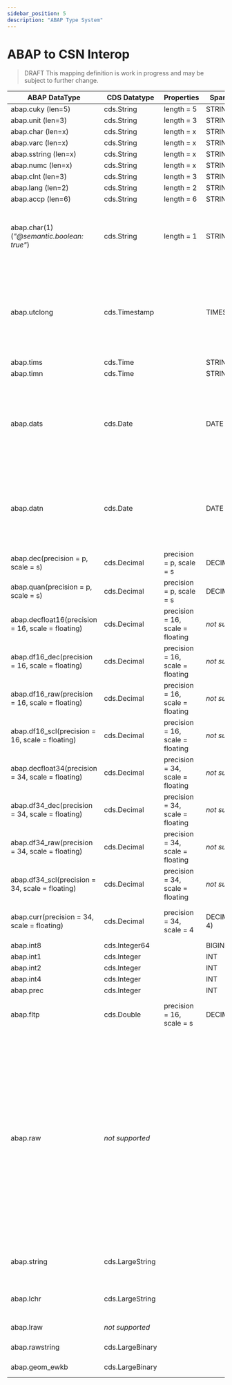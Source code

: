 ```yaml
---
sidebar_position: 5
description: "ABAP Type System"
---
```


# ABAP to CSN Interop

> <span className="feature-status-draft">DRAFT</span> This mapping definition is work in progress and may be subject to further change.

<!-- prettier-ignore -->
| ABAP DataType | CDS Datatype | Properties | Spark Type | ABAP Format | Comment | - | Transformer |
|-------------- | ------------ | ---------- | ---------- | ------ | ------- | - | ----------- |
| abap.cuky (len=5) | cds.String | length = 5 | STRING(5) | | | | - |
| abap.unit (len=3) | cds.String | length = 3 | STRING(3) | | | | - |
| abap.char (len=x) | cds.String | length = x | STRING(x) | | | | - |
| abap.varc (len=x) | cds.String | length = x | STRING(x) | | | | - |
| abap.sstring (len=x) | cds.String | length = x | STRING(x) | | | | - |
| abap.numc (len=x) | cds.String | length = x | STRING(x) | | | | - |
| abap.clnt (len=3) | cds.String | length = 3 | STRING(3) | | | | - |
| abap.lang (len=2) | cds.String | length = 2 | STRING(2) | | | | - |
| abap.accp (len=6) | cds.String | length = 6 | STRING(6) | | | | - |
| abap.char(1) (*"@semantic.boolean: true"*) | cds.String | length = 1 | STRING(1) | | We cant enforce the right values - therefore we must use string | | - |
| abap.utclong | cds.Timestamp | | TIMESTAMP | | | | "castToTimestamp": \[\{ "sourceColumnName": "abap_tstmpl", "sourceFormat": \["yyyy-MM-dd'T'HH:mm:ss.SSSSSSS"\], "valueReplacements": \[\{"sourceValues": \[ "" \], "targetValue": "NULL_VALUE" \}\]\}\] |
| abap.tims | cds.Time | | STRING(6) | HHmmss | | - |
| abap.timn | cds.Time | | STRING(12) | HH:mm:ss.SSS | | - |
| abap.dats | cds.Date | | DATE | "yyyyMMdd" | | | "castToDate": \[\{ "sourceColumnName": "abap_dats", "sourceFormat": \["yyyyMMdd"\], "valueReplacements": \[\{"sourceValues": \[ "00000000", "" \], "targetValue": "NULL_VALUE" \}\]\}\] |
| abap.datn | cds.Date | | DATE | "yyyy-MM-dd" | | |  "castToDate": \[\{ "sourceColumnName": "abap_dats", "sourceFormat": \["yyyy-MM-dd"\], "valueReplacements": \[\{"sourceValues": \[ "0000-00-00", "" \], "targetValue": "NULL_VALUE" \}\]\}\]  |
| abap.dec(precision = p, scale = s) | cds.Decimal | precision = p, scale = s | DECIMAL(p,s) | | | | - |
| abap.quan(precision = p, scale = s) | cds.Decimal | precision = p, scale = s | DECIMAL(p,s) | | | | - |
| abap.decfloat16(precision = 16, scale = floating) | cds.Decimal | precision = 16, scale = floating | *not supported* | | question to HDLFS | | - |
| abap.df16_dec(precision = 16, scale = floating) | cds.Decimal | precision = 16, scale = floating | *not supported* | | | | - |
| abap.df16_raw(precision = 16, scale = floating) | cds.Decimal | precision = 16, scale = floating | *not supported* | | | | - |
| abap.df16_scl(precision = 16, scale = floating) | cds.Decimal | precision = 16, scale = floating | *not supported* | | | | - |
| abap.decfloat34(precision = 34, scale = floating) | cds.Decimal | precision = 34, scale = floating | *not supported* | | | | - |
| abap.df34_dec(precision = 34, scale = floating) | cds.Decimal | precision = 34, scale = floating | *not supported* | | | | - |
| abap.df34_raw(precision = 34, scale = floating) | cds.Decimal | precision = 34, scale = floating | *not supported* | | | | - |
| abap.df34_scl(precision = 34, scale = floating) | cds.Decimal | precision = 34, scale = floating | *not supported* | | | | - |
| abap.curr(precision = 34, scale = floating) | cds.Decimal | precision = 34, scale = 4 | DECIMAL(34, 4) | | default values to 100% correct | | - |
| abap.int8 | cds.Integer64 | | BIGINT | | | | - |
| abap.int1 | cds.Integer | | INT | | | | - |
| abap.int2 | cds.Integer | | INT | | | | - |
| abap.int4 | cds.Integer | | INT | | | | - |
| abap.prec | cds.Integer | | INT | | | | - |
| abap.fltp | cds.Double | precision = 16, scale = s | DECIMAL(p,s) | | Double check in CSN mapper | | - |
| abap.raw | *not supported* | | | | | default: cds.String(2 \* raw-length) - later we have to discuss how to encode e.g. images or for which data types we use cds.UUID (max 36) (for a dedicated list of abap data types) - for cds.UUID use rules from OData Data Types | - |
| abap.string | cds.LargeString | | | | | cds.String length is either given or blank | - |
| abap.lchr | cds.LargeString | | | | | cds.String length is either given or blank | - |
| abap.lraw | *not supported* | | | | | *not supported*  | - |
| abap.rawstring | cds.LargeBinary | | | | | *not supported* | - |
| abap.geom_ewkb | cds.LargeBinary | | | | | *not supported* | - |
